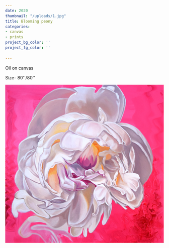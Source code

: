 ```yaml
---
date: 2020
thumbnail: "/uploads/1.jpg"
title: Blooming peony
categories:
- canvas
- prints
project_bg_color: ''
project_fg_color: ''

---
```

Oil on canvas

Size- 80''/80''

![](/uploads/1.jpg)